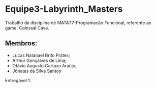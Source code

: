 # Equipe3-Labyrinth_Masters

Trabalho da disciplina de MATA77-Programacão Funcional, referente ao game: Colossal Cave.

## Membros:

- Lucas Natanael Brito Prates;
- Arthur Gonçalves de Lima;
- Otávio Augusto Cartaxo Araújo;
- Jônatas da Silva Santos

Entregável 1:
